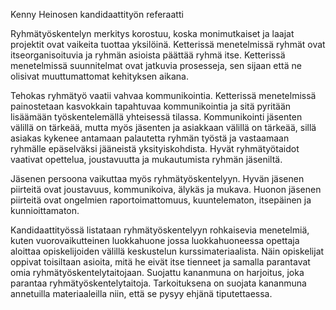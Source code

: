 Kenny Heinosen kandidaattityön referaatti

Ryhmätyöskentelyn merkitys korostuu, koska monimutkaiset ja laajat projektit ovat vaikeita tuottaa yksilöinä. Ketterissä menetelmissä ryhmät ovat itseorganisoituvia ja ryhmän asioista päättää ryhmä itse. Ketterissä menetelmissä suunnitelmat ovat jatkuvia prosesseja, sen sijaan että ne olisivat muuttumattomat kehityksen aikana.

Tehokas ryhmätyö vaatii vahvaa kommunikointia. Ketterissä menetelmissä painostetaan kasvokkain tapahtuvaa kommunikointia ja sitä pyritään lisäämään työskentelemällä yhteisessä tilassa. Kommunikointi jäsenten välillä on tärkeää, mutta myös jäsenten ja asiakkaan välillä on tärkeää, sillä asiakas kykenee antamaan palautetta ryhmän työstä ja vastaamaan ryhmälle epäselväksi jääneistä yksityiskohdista. Hyvät ryhmätyötaidot vaativat opettelua, joustavuutta ja mukautumista ryhmän jäseniltä. 

Jäsenen persoona vaikuttaa myös ryhmätyöskentelyyn. Hyvän jäsenen piirteitä ovat joustavuus, kommunikoiva, älykäs ja mukava. Huonon jäsenen piirteitä ovat ongelmien raportoimattomuus, kuuntelematon, itsepäinen ja kunnioittamaton.

Kandidaattityössä listataan ryhmätyöskentelyyn rohkaisevia menetelmiä, kuten vuorovaikutteinen luokkahuone jossa luokkahuoneessa opettaja aloittaa opiskelijoiden välillä keskustelun kurssimateriaalista. Näin opiskelijat oppivat toisiltaan asioita, mitä he eivät itse tienneet ja samalla parantavat omia ryhmätyöskentelytaitojaan. Suojattu kananmuna on harjoitus, joka parantaa ryhmätyöskentelytaitoja. Tarkoituksena on suojata kananmuna annetuilla materiaaleilla niin, että se pysyy ehjänä tiputettaessa.

